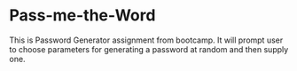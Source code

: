 # Pass-me-the-Word
This is Password Generator assignment from bootcamp.
It will prompt user to choose parameters for generating a password at random and then supply one.
